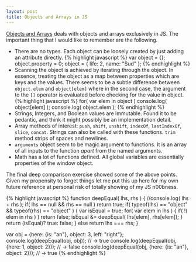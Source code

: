```yaml
---
layout: post
title: Objects and Arrays in JS
---
```


[Objects and Arrays](http://eloquentjavascript.net/04_data.html) deals with 
objects and arrays exclusively in JS. The important thing that I would like to 
remember are the following.

* There are no types. Each object can be loosely created by just adding an 
attribute directly. 
{% highlight javascript %}
var object = {};
object.property = 0;
object = {
   life: 2,
   name: "Sud"
};
{% endhighlight %}
* Scanning the object is achieved by iterating through the object. In essence,
treating the object as a map between properties which are keys and the values.
There seems to be a subtle difference between `object.elem` and `object[elem]`
where in the second case, the argument to the `[]` operator is evaluated before
checking for the value in object.
{% highlight javascript %}
for( var elem in object )
  console.log( object[elem] );
  console.log( object.elem );
{% endhighlight %}
* Strings, Integers, and Boolean values are immutable. Found it to be pedantic,
and think it might possibly be an implementation detail.
* Array methods of interest: `push`, `shift`, `unshift`, `indexOf`, `lastIndexOf`,
`slice`, `concat`. Strings can also be called with these functions. `trim` method
strips of spaces and newlines.
* `arguments` object seem to be magic argument to functions. It is an array of
all inputs to the function _apart_ from the named arguments.
* Math has a lot of functions defined. All global variables are essentially 
properties of the window object.

The final deep comparison exercise showed some of the above points. Given my 
propensity to forget things let me put this up here for my own future reference
at personal risk of totally showing of my JS n00bness.

{% highlight javascript %}
function deepEqual( lhs, rhs )
{
  //console.log( lhs + rhs );
  if( lhs == null && rhs == null )
    return true;
  if( typeof(lhs) == "object" && typeof(rhs) == "object" )
  {
    var isEqual = true;
    for( var elem in lhs )
    {
      if( !( elem in rhs ) )
        return false;
      isEqual &= deepEqual( lhs[elem], rhs[elem]);
    }
    return (isEqual)? true: false;
  }
  else
    return lhs === rhs;
}

var obj = {here: {is: "an"}, object: 3, left: "right"};
console.log(deepEqual(obj, obj));
// → true
console.log(deepEqual(obj, {here: 1, object: 2}));
// → false
console.log(deepEqual(obj, {here: {is: "an"}, object: 2}));
// → true
{% endhighlight %}
